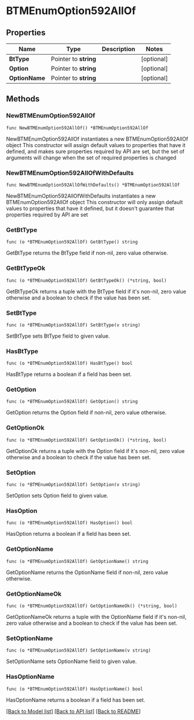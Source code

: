 # BTMEnumOption592AllOf

## Properties

Name | Type | Description | Notes
------------ | ------------- | ------------- | -------------
**BtType** | Pointer to **string** |  | [optional] 
**Option** | Pointer to **string** |  | [optional] 
**OptionName** | Pointer to **string** |  | [optional] 

## Methods

### NewBTMEnumOption592AllOf

`func NewBTMEnumOption592AllOf() *BTMEnumOption592AllOf`

NewBTMEnumOption592AllOf instantiates a new BTMEnumOption592AllOf object
This constructor will assign default values to properties that have it defined,
and makes sure properties required by API are set, but the set of arguments
will change when the set of required properties is changed

### NewBTMEnumOption592AllOfWithDefaults

`func NewBTMEnumOption592AllOfWithDefaults() *BTMEnumOption592AllOf`

NewBTMEnumOption592AllOfWithDefaults instantiates a new BTMEnumOption592AllOf object
This constructor will only assign default values to properties that have it defined,
but it doesn't guarantee that properties required by API are set

### GetBtType

`func (o *BTMEnumOption592AllOf) GetBtType() string`

GetBtType returns the BtType field if non-nil, zero value otherwise.

### GetBtTypeOk

`func (o *BTMEnumOption592AllOf) GetBtTypeOk() (*string, bool)`

GetBtTypeOk returns a tuple with the BtType field if it's non-nil, zero value otherwise
and a boolean to check if the value has been set.

### SetBtType

`func (o *BTMEnumOption592AllOf) SetBtType(v string)`

SetBtType sets BtType field to given value.

### HasBtType

`func (o *BTMEnumOption592AllOf) HasBtType() bool`

HasBtType returns a boolean if a field has been set.

### GetOption

`func (o *BTMEnumOption592AllOf) GetOption() string`

GetOption returns the Option field if non-nil, zero value otherwise.

### GetOptionOk

`func (o *BTMEnumOption592AllOf) GetOptionOk() (*string, bool)`

GetOptionOk returns a tuple with the Option field if it's non-nil, zero value otherwise
and a boolean to check if the value has been set.

### SetOption

`func (o *BTMEnumOption592AllOf) SetOption(v string)`

SetOption sets Option field to given value.

### HasOption

`func (o *BTMEnumOption592AllOf) HasOption() bool`

HasOption returns a boolean if a field has been set.

### GetOptionName

`func (o *BTMEnumOption592AllOf) GetOptionName() string`

GetOptionName returns the OptionName field if non-nil, zero value otherwise.

### GetOptionNameOk

`func (o *BTMEnumOption592AllOf) GetOptionNameOk() (*string, bool)`

GetOptionNameOk returns a tuple with the OptionName field if it's non-nil, zero value otherwise
and a boolean to check if the value has been set.

### SetOptionName

`func (o *BTMEnumOption592AllOf) SetOptionName(v string)`

SetOptionName sets OptionName field to given value.

### HasOptionName

`func (o *BTMEnumOption592AllOf) HasOptionName() bool`

HasOptionName returns a boolean if a field has been set.


[[Back to Model list]](../README.md#documentation-for-models) [[Back to API list]](../README.md#documentation-for-api-endpoints) [[Back to README]](../README.md)


